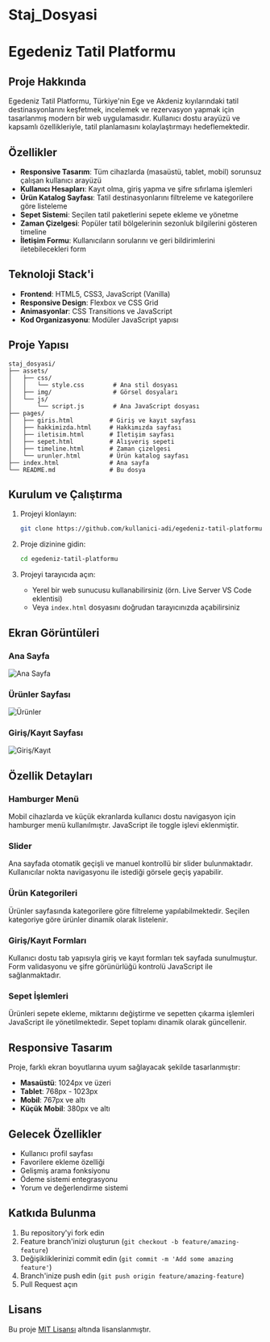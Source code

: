# Staj_Dosyasi

# Egedeniz Tatil Platformu

## Proje Hakkında

Egedeniz Tatil Platformu, Türkiye'nin Ege ve Akdeniz kıyılarındaki tatil destinasyonlarını keşfetmek, incelemek ve rezervasyon yapmak için tasarlanmış modern bir web uygulamasıdır. Kullanıcı dostu arayüzü ve kapsamlı özellikleriyle, tatil planlamasını kolaylaştırmayı hedeflemektedir.

## Özellikler

- **Responsive Tasarım**: Tüm cihazlarda (masaüstü, tablet, mobil) sorunsuz çalışan kullanıcı arayüzü
- **Kullanıcı Hesapları**: Kayıt olma, giriş yapma ve şifre sıfırlama işlemleri
- **Ürün Katalog Sayfası**: Tatil destinasyonlarını filtreleme ve kategorilere göre listeleme
- **Sepet Sistemi**: Seçilen tatil paketlerini sepete ekleme ve yönetme
- **Zaman Çizelgesi**: Popüler tatil bölgelerinin sezonluk bilgilerini gösteren timeline
- **İletişim Formu**: Kullanıcıların sorularını ve geri bildirimlerini iletebilecekleri form

## Teknoloji Stack'i

- **Frontend**: HTML5, CSS3, JavaScript (Vanilla)
- **Responsive Design**: Flexbox ve CSS Grid
- **Animasyonlar**: CSS Transitions ve JavaScript
- **Kod Organizasyonu**: Modüler JavaScript yapısı

## Proje Yapısı

```
staj_dosyasi/
├── assets/
│   ├── css/
│   │   └── style.css        # Ana stil dosyası
│   ├── img/                 # Görsel dosyaları
│   └── js/
│       └── script.js        # Ana JavaScript dosyası
├── pages/
│   ├── giris.html          # Giriş ve kayıt sayfası
│   ├── hakkimizda.html     # Hakkımızda sayfası
│   ├── iletisim.html       # İletişim sayfası
│   ├── sepet.html          # Alışveriş sepeti
│   ├── timeline.html       # Zaman çizelgesi
│   └── urunler.html        # Ürün katalog sayfası
├── index.html              # Ana sayfa
└── README.md               # Bu dosya
```

## Kurulum ve Çalıştırma

1. Projeyi klonlayın:
   ```bash
   git clone https://github.com/kullanici-adi/egedeniz-tatil-platformu.git
   ```

2. Proje dizinine gidin:
   ```bash
   cd egedeniz-tatil-platformu
   ```

3. Projeyi tarayıcıda açın:
   - Yerel bir web sunucusu kullanabilirsiniz (örn. Live Server VS Code eklentisi)
   - Veya `index.html` dosyasını doğrudan tarayıcınızda açabilirsiniz

## Ekran Görüntüleri

### Ana Sayfa
![Ana Sayfa](assets/img/screenshots/anasayfa.png)

### Ürünler Sayfası
![Ürünler](assets/img/screenshots/urunler.png)

### Giriş/Kayıt Sayfası
![Giriş/Kayıt](assets/img/screenshots/giris.png)

## Özellik Detayları

### Hamburger Menü
Mobil cihazlarda ve küçük ekranlarda kullanıcı dostu navigasyon için hamburger menü kullanılmıştır. JavaScript ile toggle işlevi eklenmiştir.

### Slider
Ana sayfada otomatik geçişli ve manuel kontrollü bir slider bulunmaktadır. Kullanıcılar nokta navigasyonu ile istediği görsele geçiş yapabilir.

### Ürün Kategorileri
Ürünler sayfasında kategorilere göre filtreleme yapılabilmektedir. Seçilen kategoriye göre ürünler dinamik olarak listelenir.

### Giriş/Kayıt Formları
Kullanıcı dostu tab yapısıyla giriş ve kayıt formları tek sayfada sunulmuştur. Form validasyonu ve şifre görünürlüğü kontrolü JavaScript ile sağlanmaktadır.

### Sepet İşlemleri
Ürünleri sepete ekleme, miktarını değiştirme ve sepetten çıkarma işlemleri JavaScript ile yönetilmektedir. Sepet toplamı dinamik olarak güncellenir.

## Responsive Tasarım

Proje, farklı ekran boyutlarına uyum sağlayacak şekilde tasarlanmıştır:
- **Masaüstü**: 1024px ve üzeri
- **Tablet**: 768px - 1023px
- **Mobil**: 767px ve altı
- **Küçük Mobil**: 380px ve altı

## Gelecek Özellikler

- Kullanıcı profil sayfası
- Favorilere ekleme özelliği
- Gelişmiş arama fonksiyonu
- Ödeme sistemi entegrasyonu
- Yorum ve değerlendirme sistemi

## Katkıda Bulunma

1. Bu repository'yi fork edin
2. Feature branch'inizi oluşturun (`git checkout -b feature/amazing-feature`)
3. Değişikliklerinizi commit edin (`git commit -m 'Add some amazing feature'`)
4. Branch'inize push edin (`git push origin feature/amazing-feature`)
5. Pull Request açın

## Lisans

Bu proje [MIT Lisansı](LICENSE) altında lisanslanmıştır.

